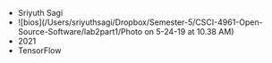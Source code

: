 * Sriyuth Sagi
* ![bios](/Users/sriyuthsagi/Dropbox/Semester-5/CSCI-4961-Open-Source-Software/lab2part1/Photo on 5-24-19 at 10.38 AM)
* 2021
* TensorFlow
